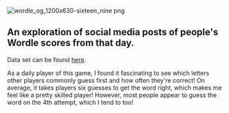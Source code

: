 ![wordle_og_1200x630-sixteen_nine png](https://github.com/user-attachments/assets/e9f00005-35b9-4fc7-a5a1-a6713381faa7)

## An exploration of social media posts of people's Wordle scores from that day.
Data set can be found <a href="https://www.kaggle.com/datasets/benhamner/wordle-tweets)">here</a>.

As a daily player of this game, I found it fascinating to see which letters other players commonly guess first and how often they're correct! On average, it takes players six guesses to get the word right, which makes me feel like a pretty skilled player! However, most people appear to guess the word on the 4th attempt, which I tend to too! 
